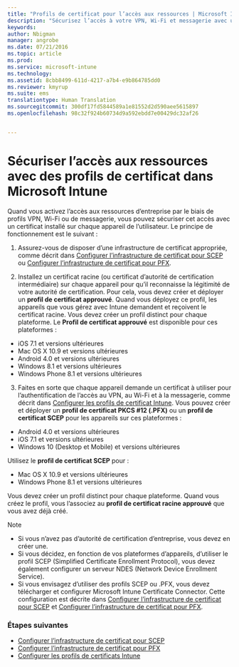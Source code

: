 ```yaml
---
title: "Profils de certificat pour l’accès aux ressources | Microsoft Intune"
description: "Sécurisez l’accès à votre VPN, Wi-Fi et messagerie avec un certificat installé sur chaque appareil de l’utilisateur."
keywords: 
author: Nbigman
manager: angrobe
ms.date: 07/21/2016
ms.topic: article
ms.prod: 
ms.service: microsoft-intune
ms.technology: 
ms.assetid: 8cbb8499-611d-4217-a7b4-e9b864785dd0
ms.reviewer: kmyrup
ms.suite: ems
translationtype: Human Translation
ms.sourcegitcommit: 300df17fd5844589a1e81552d2d590aee5615897
ms.openlocfilehash: 98c32f924b60734d9a592ebdd7e00429dc32af26


---
```


# Sécuriser l’accès aux ressources avec des profils de certificat dans Microsoft Intune
Quand vous activez l’accès aux ressources d’entreprise par le biais de profils VPN, Wi-Fi ou de messagerie, vous pouvez sécuriser cet accès avec un certificat installé sur chaque appareil de l’utilisateur. Le principe de fonctionnement est le suivant :

1. Assurez-vous de disposer d’une infrastructure de certificat appropriée, comme décrit dans [Configurer l’infrastructure de certificat pour SCEP](configure-certificate-infrastructure-for-scep.md) ou [Configurer l’infrastructure de certificat pour PFX](configure-certificate-infrastructure-for-pfx.md).

2. Installez un certificat racine (ou certificat d’autorité de certification intermédiaire) sur chaque appareil pour qu’il reconnaisse la légitimité de votre autorité de certification. Pour cela, vous devez créer et déployer un **profil de certificat approuvé**. Quand vous déployez ce profil, les appareils que vous gérez avec Intune demandent et reçoivent le certificat racine. Vous devez créer un profil distinct pour chaque plateforme. Le **Profil de certificat approuvé** est disponible pour ces plateformes :
 -  iOS 7.1 et versions ultérieures
 -  Mac OS X 10.9 et versions ultérieures
 -  Android 4.0 et versions ultérieures
 -  Windows 8.1 et versions ultérieures
 -  Windows Phone 8.1 et versions ultérieures

3. Faites en sorte que chaque appareil demande un certificat à utiliser pour l’authentification de l’accès au VPN, au Wi-Fi et à la messagerie, comme décrit dans [Configurer les profils de certificat Intune](configure-intune-certificate-profiles.md). Vous pouvez créer et déployer un **profil de certificat PKCS #12 (.PFX)** ou un **profil de certificat SCEP** pour les appareils sur ces plateformes :

-  Android 4.0 et versions ultérieures
-  iOS 7.1 et versions ultérieures
-  Windows 10 (Desktop et Mobile) et versions ultérieures

Utilisez le **profil de certificat SCEP** pour :
-   Mac OS X 10.9 et versions ultérieures
-   Windows Phone 8.1 et versions ultérieures

Vous devez créer un profil distinct pour chaque plateforme. Quand vous créez le profil, vous l’associez au **profil de certificat racine approuvé** que vous avez déjà créé.

> [!NOTE]           
> -    Si vous n’avez pas d’autorité de certification d’entreprise, vous devez en créer une.
>- Si vous décidez, en fonction de vos plateformes d’appareils, d’utiliser le profil SCEP (Simplified Certificate Enrollment Protocol), vous devez également configurer un serveur NDES (Network Device Enrollment Service).
>-  Si vous envisagez d’utiliser des profils SCEP ou .PFX, vous devez télécharger et configurer Microsoft Intune Certificate Connector.
> Cette configuration est décrite dans [Configurer l’infrastructure de certificat pour SCEP](configure-certificate-infrastructure-for-scep.md) et [Configurer l’infrastructure de certificat pour PFX](configure-certificate-infrastructure-for-pfx.md).

### Étapes suivantes
- [Configurer l’infrastructure de certificat pour SCEP](configure-certificate-infrastructure-for-scep.md)
- [Configurer l’infrastructure de certificat pour PFX](configure-certificate-infrastructure-for-pfx.md)
- [Configurer les profils de certificats Intune](configure-intune-certificate-profiles.md)



<!--HONumber=Jul16_HO4-->


